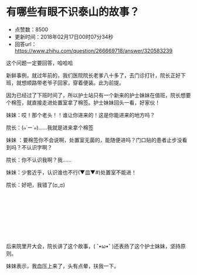 # 有哪些有眼不识泰山的故事？
- 点赞数：8500
- 更新时间：2018年02月17日00时07分34秒
- 回答url：https://www.zhihu.com/question/266669718/answer/320583239
<body>
 <p data-pid="l3nOoVr0">这个问题一定要回答，哈哈哈</p>
 <p data-pid="cIMFlthR">新鲜事例，就过年前的，我们医院院长老爹八十多了，去门诊打针，院长正好下班，就想顺路带老爷子回家，穿着便装。此为前提。</p>
 <p data-pid="O8bVDaXu">因为已经过了下班时间了，所以护士站只有一个新来的护士妹妹在值班，院长想要个棉签，就直接走进处置室拿了棉签。护士妹妹回头一看，好家伙！</p>
 <p data-pid="8Umksbmx">妹妹：哎！那个老头！！谁让你进来的！这是你能进来的地方吗？</p>
 <p data-pid="kbpdxJJt">院长：(๑˙ー˙๑)……我就是进来拿个棉签</p>
 <p data-pid="LXfc81Cw">妹妹 ：要棉签你不会说啊，处置室无菌的，能随便进吗？门口贴的患者止步没看到吗？不认识字啊？</p>
 <p data-pid="QwbArDWg">院长：你不认识我啊？我……</p>
 <p data-pid="YPPW9ziJ">妹妹：少套近乎，认识谁也不行(▼皿▼#)处置室不能进！</p>
 <p data-pid="WPKnSAHK">院长：好吧，我错了(ಥ_ಥ)</p>
 <br>
 <br>
 <br>
 <br>
 <br>
 <br>
 <br>
 <p data-pid="LUuaZf32">后来院里开大会，院长讲了这个故事，( ˘•ω•˘ )还表扬了这个护士妹妹，坚持原则。</p>
 <p data-pid="8dNijJq3">妹妹表示，我血压上来了，头有点晕，扶我一下。</p>
</body>